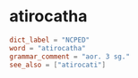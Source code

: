 # atirocatha

``` toml
dict_label = "NCPED"
word = "atirocatha"
grammar_comment = "aor. 3 sg."
see_also = ["atirocati"]
```

